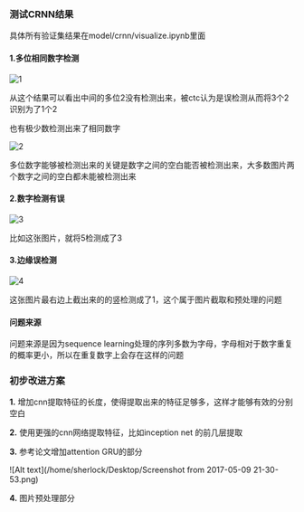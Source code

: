 ### 测试CRNN结果

具体所有验证集结果在model/crnn/visualize.ipynb里面

#### 1.多位相同数字检测
![1](http://upload-images.jianshu.io/upload_images/3623720-51ae1aeb3c2f16d0.png?imageMogr2/auto-orient/strip%7CimageView2/2/w/1240)

从这个结果可以看出中间的多位2没有检测出来，被ctc认为是误检测从而将3个2识别为了1个2

也有极少数检测出来了相同数字

![2](http://upload-images.jianshu.io/upload_images/3623720-087f2aac36ef765d.png?imageMogr2/auto-orient/strip%7CimageView2/2/w/1240)

多位数字能够被检测出来的关键是数字之间的空白能否被检测出来，大多数图片两个数字之间的空白都未能被检测出来

#### 2.数字检测有误

![3](http://upload-images.jianshu.io/upload_images/3623720-9d39b84b78c09da0.png?imageMogr2/auto-orient/strip%7CimageView2/2/w/1240)

比如这张图片，就将5检测成了3

#### 3.边缘误检测

![4](http://upload-images.jianshu.io/upload_images/3623720-898ca6622e108a3f.png?imageMogr2/auto-orient/strip%7CimageView2/2/w/1240)

这张图片最右边上截出来的的竖检测成了1，这个属于图片截取和预处理的问题

#### 问题来源
问题来源是因为sequence learning处理的序列多数为字母，字母相对于数字重复的概率更小，所以在重复数字上会存在这样的问题
### 初步改进方案

**1.** 增加cnn提取特征的长度，使得提取出来的特征足够多，这样才能够有效的分别空白

**2.** 使用更强的cnn网络提取特征，比如inception net 的前几层提取

**3.** 参考论文增加attention GRU的部分

![Alt text](/home/sherlock/Desktop/Screenshot from 2017-05-09 21-30-53.png)

**4.** 图片预处理部分
